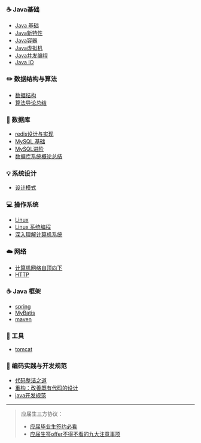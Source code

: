 ### ☕️ Java基础

- [Java 基础](./notes/java/Java基础.md) 
- [Java新特性](./notes/java/Java新特性.md) 
- [Java容器](./notes/java/Java容器.md) 
- [Java虚拟机](./notes/java/Java虚拟机.md) 
- [Java并发编程](./notes/java/Java并发编程.md)
- [Java IO](./notes/java/Java_IO.md) 



### :pencil2: 数据结构与算法

- [数据结构](./notes/数据结构与算法/数据结构.md) 
- [算法导论总结](./notes/数据结构与算法/算法导论总结.md) 



### 💾 数据库 

- [redis设计与实现](./notes/数据库/redis设计与实现.md) 
- [MySQL 基础](./notes/数据库/MySQL.md)
- [MySQL进阶](./notes/数据库/MySQL进阶.md) 
- [数据库系统概论总结](./notes/数据库/数据库系统概论总结.md) 



### 💡 系统设计 

- [设计模式](./notes/设计模式/设计模式.md)



### :computer: 操作系统

- [Linux](./notes/操作系统/Linux.md)
- [Linux 系统编程](./notes/操作系统/Linux系统编程.md) 
- [深入理解计算机系统](./notes/操作系统/深入理解计算机系统.md) 



### :cloud: 网络 

- [计算机网络自顶向下](./notes/计网/计算机网络自顶向下.md) 
- [HTTP](./notes/计网/HTTP.md) 



### ☕️ Java 框架

- [spring](./notes/框架/spring总结.md)
- [MyBatis](./notes/框架/MyBatis.md)
- [maven](./notes/框架/maven.md) 



### 🔨 工具 

- [tomcat](./notes/中间件/tomcat.md) 



### :speak_no_evil: 编码实践与开发规范

- [代码整洁之道](./note/架构及代码设计/代码整洁之道.md)
- [重构：改善既有代码的设计](./note/架构及代码设计/重构：改善既有代码的设计.md)
- [java开发规范](./note/开发规范/java开发规范.md) 

---

> 应届生三方协议： 
>
> - [应届毕业生签约必看](https://wenku.baidu.com/view/f6d4f0d643323968001c920f) 
> - [应届生签offer不得不看的九大注意事项](http://www.qlmoney.com/content/20141120-4566.html) 